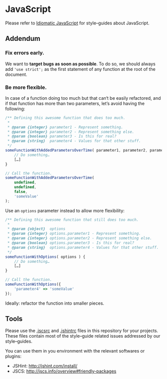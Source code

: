 # JavaScript

Please refer to [Idiomatic JavaScript](https://github.com/necolas/idiomatic-js)
for style–guides about JavaScript.


## Addendum

### Fix errors early.

We want to **target bugs as soon as possible**. To do so, we should always add
`'use strict';` as the first statement of any function at the root of the
document.

### Be more flexible.

In case of a function doing too much but that can‘t be easily refactored, and
if that function has more than two parameters, let’s avoid having the following:
```js
/** Defining this awesome function that does too much.
 *
 * @param {integer} parameter1 - Represent something.
 * @param {integer} parameter2 - Represent something else.
 * @param {boolean} parameter3 - Is this for real?
 * @param {string}  parameter4 - Values for that other stuff.
 */
someFunctionWithAddedParametersOverTime( parameter1, parameter2, parameter3, parameter4 ) {
    // Do something…
    […]
}

// Call the function.
someFunctionWithAddedParametersOverTime(
    undefined,
    undefined,
    false,
    'someValue'
);
```

Use an `options` parameter instead to allow more flexibility:
```js
/** Defining this awesome function that still does too much.
 *
 * @param {object}  options
 * @param {integer} options.parameter1 - Represent something.
 * @param {integer} options.parameter2 - Represent something else.
 * @param {boolean} options.parameter3 - Is this for real?
 * @param {string}  options.parameter4 - Values for that other stuff.
 */
someFunctionWithOptions( options ) {
    // Do something…
    […]
}

// Call the function.
someFunctionWithOptions({
    'parameter4' => 'someValue'
});
```

Ideally: refactor the function into smaller pieces.



## Tools

Please use the [.jscsrc](.jscsrc) and [.jshintrc](.jshintrc) files in this
repository for your projects. These files contain most of the style–guide
related issues addressed by our style–guides.

You can use them in you environment with the relevant softwares or plugins:

* JSHint: http://jshint.com/install/
* JSCS: http://jscs.info/overview#friendly-packages
